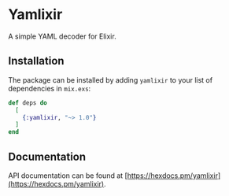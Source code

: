 # Yamlixir

A simple YAML decoder for Elixir.

## Installation

The package can be installed by adding `yamlixir` to your list of dependencies in `mix.exs`:

```elixir
def deps do
  [
    {:yamlixir, "~> 1.0"}
  ]
end
```

## Documentation

API documentation can be found at [https://hexdocs.pm/yamlixir](https://hexdocs.pm/yamlixir).

